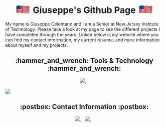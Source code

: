<h1 align='center'> <img src="AmericanFlag.gif" width="50px"> Giuseppe's Github Page <img src="AmericanFlag.gif" width="50px"></h1>

My name is Giuseppe Celentano and I am a Senior at New Jersey Institute of Technology. Please take a look at my page to see the different projects I have completed through the years. Linked below is my website where you can find my contact information, my current resume, and more information about myself and my projects.


<h2 align='center'> :hammer_and_wrench: Tools & Technology :hammer_and_wrench:</h2>

<p align='center'>
  
  <a href="https://www.linkedin.com/in/giuseppe-celentano/">
    <img src="https://img.shields.io/badge/linkedin-%230077B5.svg?&style=for-the-badge&logo=linkedin&logoColor=white" />
  </a>&nbsp;&nbsp;
  
</p>

<a href="https://github.com/Giuseppe1477/Giuseppe1477">
  <img align="center" src="https://github-readme-stats.vercel.app/api/top-langs/?username=Giuseppe1477&langs_count=5&theme=algolia" /></a>
  
<h2 align='center'> :postbox: Contact Information :postbox:</h2>
<p align='center'>
  
  <a href="https://www.linkedin.com/in/giuseppe-celentano/">
    <img src="https://img.shields.io/badge/linkedin-%230077B5.svg?&style=for-the-badge&logo=linkedin&logoColor=white" />
  </a>&nbsp;&nbsp;
  
  <a href="https://gcelentano.com">
    <img src="https://img.shields.io/badge/My Website-critical?style=for-the-badge&logo=iVBORw0KGgoAAAANSUhEUgAAABQAAAAWCAYAAADAQbwGAAAAAXNSR0IArs4c6QAAAARnQU1BAACxjwv8YQUAAAAJcEhZcwAADsMAAA7DAcdvqGQAAAN8SURBVDhPtVRNbFRVFL4%2F782bH2tbmhQtEGkRbYpKkQyRYIjYhATiRt1hSFhgF5S4URYmdOOC6AYWRKMhJCqwUVPRKCsGAwiIA4kSKzYFWigtU%2BnMG9rpzH19993L92ZeXztDCjGRLzm5d879znfOPfe8If83aLCW8dz67uWu9NZrrZcSSnOWyVPRqHXrz1MHVUB5JELBVRt7zGJJHINQQUrvbRw4EI4xRk%2BYhrH32sVDgwH1oWDBSpQmFAIWhCY5ozej0cgHlNJ78Hei6o87NnSvC6gPxbwKd0emCtO%2FYbtME%2F0kozSdoOTzntLw1eWysFiYVr5hRrTwusT3r10%2B7VWiHkRYIaQpY2wkHrPeQ2W2JiS9P39l9PnCxA9RIX5smLqX0o5z1Mva3%2FzSnnwmiHoAoaC%2FUVovKQqnV2sSRe8um55chys04%2BguzMYexeu3VEmcT7Wu3pda%2BfKaM690zRUFzK8Q0CaWbMTgnxmUTcERgXnMinzEE%2FFNxODf%2BSyghSj1IZlxz8msvTnwlVGl7gPVrZRKJWEd1OAXcXWqnJlPvJJox7GfZD6iCKgL9mWEgobBCed8GOsJpfSrntI9PY2dWWlG3tGc98L%2BwkiNIMHfoNcKhwgFKzfWJkZHUEpsztnZaamPd9e%2FtPPdprXWkZYXJyGYoqbxPjIfArs87EhQhTlBKHpKLZWe2olrP4FZHEIWhn0XkkxsH73yOnp2nLiyT3veDj%2BkElmtWSWIsfk3YvL9%2BKlmXLkHrgz8V%2BOMpKlSW%2BF%2FGhaDf5EfAgtVZzH3KJVPBQTqQuQaqHfR0zRnLE2JdsEwKsRqLHhlVyrJidNr3zp7Mzv405GpkTO7lTt9ErPZIChvRqY%2FQJuNr9UJwYOVjA%2F%2Frpc181F74vaoUyokRNHeNjnev1Hkb3zZtHjF9TcMcVq7LvpKL6A3g3jAtQijhLNvv85l%2FJcvIxT0MZ7JECHEtOd5A42NjX1YJx1R3Gdn%2BnldPD7UTs0XtNLPQmwDeud%2FQZRC8Kt5gnM9rEEul%2FMcx%2BmLxWJblFKbPh3654sD%2BTv96PNTEOwAJYitfpYFBWdRLBZv1NfXb8UfRvrnbObwm3cGfs0zsktTegmNdGu7WfvqC6KtrY2OjY2tkVJux3hZi6zo%2BT1NS0inlTjXNXBpKKD9dySTSYr%2BGrBYa2trLHA%2FLhByHzt0fW4n6IADAAAAAElFTkSuQmCC" />        
  </a>&nbsp;&nbsp;
  
</p>


<!--
  **Giuseppe1477/Giuseppe1477** is a ✨ _special_ ✨ repository because its `README.md` (this file) appears on your GitHub profile.

  Here are some ideas to get you started:

  - 🔭 I’m currently working on ...
  - 🌱 I’m currently learning ...
  - 👯 I’m looking to collaborate on ...
  - 🤔 I’m looking for help with ...
  - 💬 Ask me about ...
  - 📫 How to reach me: ...
  - 😄 Pronouns: ...
  - ⚡ Fun fact: ...
  - 👋
&layout=compact
--> 
